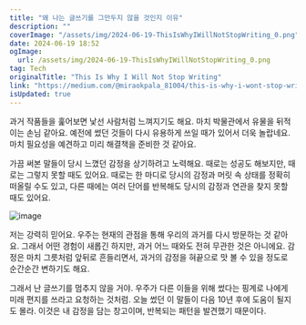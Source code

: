 ```yaml
---
title: "왜 나는 글쓰기를 그만두지 않을 것인지 이유"
description: ""
coverImage: "/assets/img/2024-06-19-ThisIsWhyIWillNotStopWriting_0.png"
date: 2024-06-19 18:52
ogImage:
  url: /assets/img/2024-06-19-ThisIsWhyIWillNotStopWriting_0.png
tag: Tech
originalTitle: "This Is Why I Will Not Stop Writing"
link: "https://medium.com/@miraokpala_81004/this-is-why-i-wont-stop-writing-67585d3a65fa"
isUpdated: true
---
```


과거 작품들을 훑어보면 낯선 사람처럼 느껴지기도 해요. 마치 박물관에서 유물을 뒤적이는 손님 같아요. 예전에 썼던 것들이 다시 유용하게 쓰일 때가 있어서 더욱 놀랍네요. 마치 필요성을 예견하고 미리 해결책을 준비한 것 같아요.

가끔 써본 말들이 당시 느꼈던 감정을 상기하려고 노력해요. 때로는 성공도 해보지만, 때로는 그렇지 못할 때도 있어요. 때로는 한 마디로 당시의 감정과 머릿 속 상태를 정확히 떠올릴 수도 있고, 다른 때에는 여러 단어를 반복해도 당시의 감정과 연관을 찾지 못할 때도 있어요.

![image](/assets/img/2024-06-19-ThisIsWhyIWillNotStopWriting_0.png)

저는 강력히 믿어요. 우주는 현재의 관점을 통해 우리의 과거를 다시 방문하는 것 같아요. 그래서 어떤 경험이 새롭긴 하지만, 과거 어느 때와도 전혀 무관한 것은 아니에요. 감정은 마치 그릇처럼 앞뒤로 흔들리면서, 과거의 감정을 혀끝으로 맛 볼 수 있을 정도로 순간순간 변하기도 해요.

<div class="content-ad"></div>

그래서 난 글쓰기를 멈추지 않을 거야. 우주가 다른 이들을 위해 썼다는 핑계로 나에게 미래 편지를 쓰라고 요청하는 것처럼. 오늘 썼던 이 말들이 다음 10년 후에 도움이 될지도 몰라. 이것은 내 감정을 담는 창고이며, 반복되는 패턴을 발견했기 때문이다.
